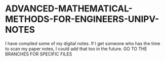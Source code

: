 # ADVANCED-MATHEMATICAL-METHODS-FOR-ENGINEERS-UNIPV-NOTES
I have compiled some of my digital notes. If I get someone who has the time to scan my paper notes, I could add that too in the future.
GO TO THE BRANCHES FOR SPECIFIC FILES
